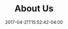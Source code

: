 ---
date: 2017-04-21T15:52:42-04:00
description: ""
featured_image: "/images/bible_study.jpg"
tags: []
title: "About Us"
---
